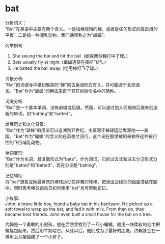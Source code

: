 # bat

分析词义：  
"Bat"在英语中主要有两个含义。一是指棒球用的棒，或者是任何形式的敲击用的平板；二是指一种哺乳动物，我们通常称之为“蝙蝠”。

  

列举例句:

  

1.  She swung the bat and hit the ball. (她挥舞球棒打中了球。)
2.  Bats usually fly at night. (蝙蝠通常在夜间飞行。)
3.  He batted the ball away. (他用棒打飞了球。)

  

词根分析:  
"Bat"的词源与中世纪晚期的“棒”的古英语形式有关，并可能源于北欧语言。"Bat"作为“蝙蝠”的用法来自于其在动物命名中的简称。

  

词缀分析:  
"Bat"是一个基本单词，没有前缀或后缀。然而，可以通过加入前缀和后缀来创造新的单词，如"batting"和"batted"。

  

发展历史和文化背景:  
"Bat"作为“球棒”的用法可以追溯到17世纪，主要源于棒球运动发源地——美国。"Bat"作为“蝙蝠”的含义则在英格兰流行，这个词在那里被用来称呼这种夜行性的飞行哺乳动物。

  

单词变形:  
"Bat"作为名词，其复数形式为"bats"。作为动词，它的过去式和过去分词形式分别是"batted"和"batted"，现在分词是"batting”。

  

记忆辅助:  
将"bat"想象成你最喜欢的棒球运动员挥舞的球棒，把涌出曲线球的画面描绘在脑中，同时思考棒球运动员如何使用"bat"也可帮助记忆。

  

小故事:  
John, a brave little boy, found a baby bat in his backyard. He picked up a soft towel to wrap up the bat, and fed it with milk. From then on, they became best friends. John even built a small house for the bat on a tree.

  

约翰是一个勇敢的小男孩，他在后院里找到了一只小蝙蝠。他用一块柔软的毛巾把蝙蝠包起来，然后用牛奶喂它。从此以后，他们成为了最好的朋友。约翰甚至在一棵树上为蝙蝠建了一个小房子。

